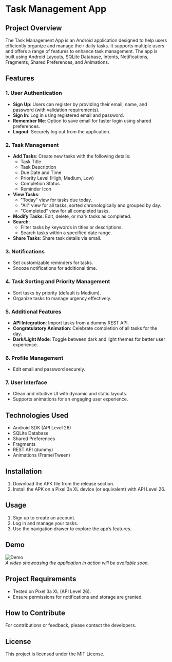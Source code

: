 # Task Management App

## Project Overview
The Task Management App is an Android application designed to help users efficiently organize and manage their daily tasks. It supports multiple users and offers a range of features to enhance task management. The app is built using Android Layouts, SQLite Database, Intents, Notifications, Fragments, Shared Preferences, and Animations.

## Features

### 1. User Authentication
- **Sign Up**: Users can register by providing their email, name, and password (with validation requirements).
- **Sign In**: Log in using registered email and password.
- **Remember Me**: Option to save email for faster login using shared preferences.
- **Logout**: Securely log out from the application.

### 2. Task Management
- **Add Tasks**: Create new tasks with the following details:
  - Task Title
  - Task Description
  - Due Date and Time
  - Priority Level (High, Medium, Low)
  - Completion Status
  - Reminder Icon
- **View Tasks**:
  - "Today" view for tasks due today.
  - "All" view for all tasks, sorted chronologically and grouped by day.
  - "Completed" view for all completed tasks.
- **Modify Tasks**: Edit, delete, or mark tasks as completed.
- **Search**:
  - Filter tasks by keywords in titles or descriptions.
  - Search tasks within a specified date range.
- **Share Tasks**: Share task details via email.

### 3. Notifications
- Set customizable reminders for tasks.
- Snooze notifications for additional time.

### 4. Task Sorting and Priority Management
- Sort tasks by priority (default is Medium).
- Organize tasks to manage urgency effectively.

### 5. Additional Features
- **API Integration**: Import tasks from a dummy REST API.
- **Congratulatory Animation**: Celebrate completion of all tasks for the day.
- **Dark/Light Mode**: Toggle between dark and light themes for better user experience.

### 6. Profile Management
- Edit email and password securely.

### 7. User Interface
- Clean and intuitive UI with dynamic and static layouts.
- Supports animations for an engaging user experience.

## Technologies Used
- Android SDK (API Level 26)
- SQLite Database
- Shared Preferences
- Fragments
- REST API (dummy)
- Animations (Frame/Tween)

## Installation
1. Download the APK file from the release section.
2. Install the APK on a Pixel 3a XL device (or equivalent) with API Level 26.

## Usage
1. Sign up to create an account.
2. Log in and manage your tasks.
3. Use the navigation drawer to explore the app’s features.

## Demo  
![Demo](https://github.com/user-attachments/assets/805ca4a3-4e95-4f61-9f62-2ea3b8413881)  
*A video showcasing the application in action will be available soon.*

## Project Requirements
- Tested on Pixel 3a XL (API Level 26).
- Ensure permissions for notifications and storage are granted.

## How to Contribute
For contributions or feedback, please contact the developers.

## License
This project is licensed under the MIT License.

